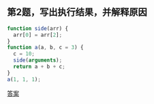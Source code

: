 ## 第2题，写出执行结果，并解释原因

```js
function side(arr) {
  arr[0] = arr[2];
}
function a(a, b, c = 3) {
  c = 10;
  side(arguments);
  return a + b + c;
}
a(1, 1, 1);
```

[答案](https://github.com/lgwebdream/FE-Interview/issues/38)
